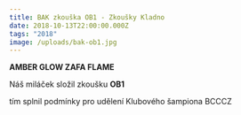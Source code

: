 ```yaml
---
title: BAK zkouška OB1 - Zkoušky Kladno
date: 2018-10-13T22:00:00.000Z
tags: "2018"
image: /uploads/bak-ob1.jpg
---
```

<!--StartFragment-->

**AMBER GLOW ZAFA FLAME**

Náš miláček složil zkoušku **OB1**

tím splnil podmínky pro udělení Klubového šampiona BCCCZ

<!--EndFragment-->